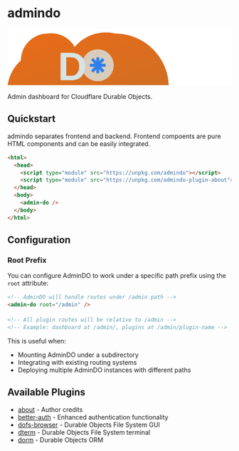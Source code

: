 # admindo

![AdminDO Logo](./admindo/admindo.svg)

Admin dashboard for Cloudflare Durable Objects.

## Quickstart

admindo separates frontend and backend. Frontend compoents are pure HTML components and can be easily integrated.

```html
<html>
  <head>
    <script type="module" src="https://unpkg.com/admindo"></script>
    <script type="module" src="https://unpkg.com/admindo-plugin-about"></script>
  </head>
  <body>
    <admin-do />
  </body>
</html>
```

## Configuration

### Root Prefix

You can configure AdminDO to work under a specific path prefix using the `root` attribute:

```html
<!-- AdminDO will handle routes under /admin path -->
<admin-do root="/admin" />

<!-- All plugin routes will be relative to /admin -->
<!-- Example: dashboard at /admin/, plugins at /admin/plugin-name -->
```

This is useful when:

- Mounting AdminDO under a subdirectory
- Integrating with existing routing systems
- Deploying multiple AdminDO instances with different paths

## Available Plugins

- [about](./plugins/about) - Author credits
- [better-auth](./plugins/better-auth) - Enhanced authentication functionality
- [dofs-browser](./plugins/dofs-browser) - Durable Objects File System GUI
- [dterm](./plugins/dterm) - Durable Objects File System terminal
- [dorm](./plugins/dorm) - Durable Objects ORM
